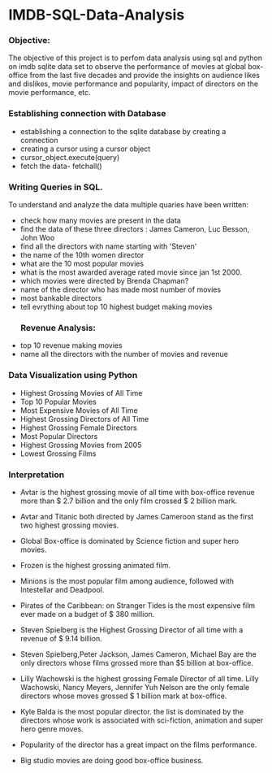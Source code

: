 # IMDB-SQL-Data-Analysis
### Objective:
 The objective of this project is to perfom data analysis using sql and python on imdb sqlite data set to observe the performance of movies at global box- office from the last five decades and provide the insights on audience likes and dislikes, movie performance and popularity, impact of directors on the movie performance, etc.
 ### Establishing connection with Database
* establishing a connection to the sqlite database by creating a connection
* creating a cursor using a cursor object
* cursor_object.execute(query)
* fetch the data- fetchall()

### Writing Queries in SQL.
To understand and analyze the data multiple quaries have been written:
* check how many movies are present in the data
* find the data of these three directors : James Cameron, Luc Besson, John Woo
* find all the directors with name starting with 'Steven'
* the name of the 10th women director
* what are the 10 most popular movies
* what is the most awarded average rated movie since jan 1st 2000.
* which movies were directed by Brenda Chapman?
* name of the director who has made most number of movies
* most bankable directors
* tell evrything about top 10 highest budget making movies
  ### Revenue Analysis:
* top 10 revenue making movies
* name all the directors with the number of movies and revenue
 ### Data Visualization using Python
 * Highest Grossing Movies of All Time
 * Top 10 Popular Movies
 * Most Expensive Movies of All Time
 * Highest Grossing Directors of All Time
 * Highest Grossing Female Directors
 * Most Popular Directors
 * Highest Grossing Movies from 2005
 *  Lowest Grossing Films
   ### Interpretation
* Avtar is the highest grossing movie of all time with box-office revenue more than $ 2.7 billion and the only film crossed $ 2 billion mark.

* Avtar and Titanic both directed by James Cameroon stand as the first two highest grossing movies.
* Global Box-office is dominated by Science fiction and super hero movies.
* Frozen is the highest grossing animated film.
* Minions is the most popular film among audience, followed with Intestellar and Deadpool.
* Pirates of the Caribbean: on Stranger Tides is the most expensive film ever made on a budget of $ 380 million.

* Steven Spielberg	is the Highest Grossing Director of all time with a revenue of $ 9.14 billion.

* Steven Spielberg,Peter Jackson, James Cameron, Michael Bay are the only directors whose films grossed more than $5 billion at box-office.

* Lilly Wachowski is the highest grossing Female Director of all time. Lilly Wachowski, Nancy Meyers, Jennifer Yuh Nelson are the only female directors whose moves grossed $ 1 billion mark at box-office.

* Kyle Balda is the most popular director. the list is dominated by the directors whose work is associated with sci-fiction, animation and super hero genre moves.
* Popularity of the director has a great impact on the films performance.
* Big studio movies are doing good box-office business.

